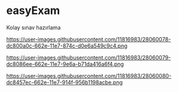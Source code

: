 # easyExam
Kolay sınav hazırlama

https://user-images.githubusercontent.com/11816983/28060078-dc800a0c-662e-11e7-874c-d0e6a549c9c4.png

https://user-images.githubusercontent.com/11816983/28060079-dc8086ee-662e-11e7-9e6a-b71da416a6f4.png

https://user-images.githubusercontent.com/11816983/28060080-dc8457ec-662e-11e7-914f-956b1198acbe.png

